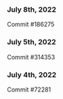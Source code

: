 ### July 8th, 2022

Commit #186275

### July 5th, 2022

Commit #314353


### July 4th, 2022

Commit #72281

